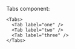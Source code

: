Tabs component:

    <Tabs>
      <Tab label="one" />
      <Tab label="two" />
      <Tab label="three" />
    </Tabs>
